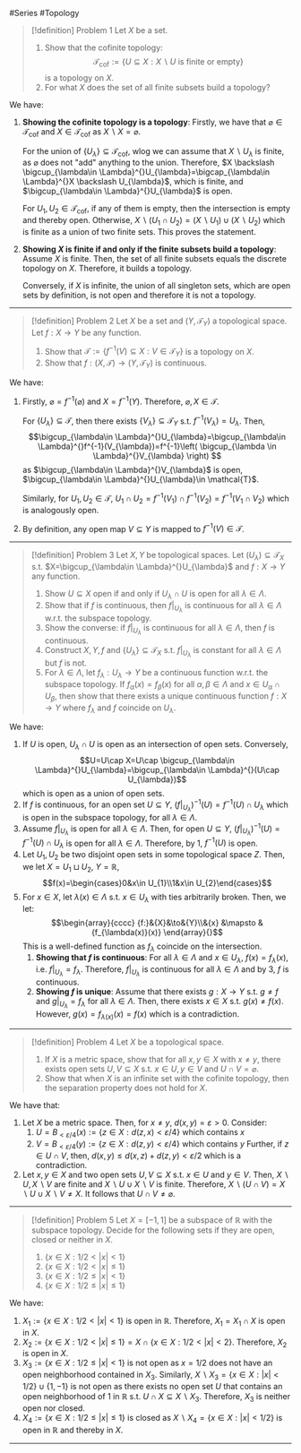 #Series #Topology 


> [!definition] Problem 1
> Let $X$ be a set. 
> 1. Show that the cofinite topology: $$\mathcal{T}_{\text{cof}}:=\{ U\subseteq X:X \backslash U\text{ is finite or empty} \}$$is a topology on $X$.
> 2. For what $X$ does the set of all finite subsets build a topology?

We have:
1. **Showing the cofinite topology is a topology**: 
    Firstly, we have that $\varnothing\in \mathcal{T}_{\text{cof}}$ and $X\in \mathcal{T}_{\text{cof}}$ as $X\backslash X=\varnothing$. 
    
    For the union of $\{ U_{\lambda} \}\subseteq \mathcal{T}_{\text{cof}}$,  wlog we can assume that $X \backslash U_{\lambda}$ is finite, as $\varnothing$ does not "add" anything to the union. Therefore, $X \backslash \bigcup_{\lambda\in \Lambda}^{}U_{\lambda}=\bigcap_{\lambda\in \Lambda}^{}X \backslash U_{\lambda}$, which is finite, and $\bigcup_{\lambda\in \Lambda}^{}U_{\lambda}$ is open. 
    
    For $U_{1},U_{2}\in \mathcal{T}_{\text{cof}}$, if any of them is empty, then the intersection is empty and thereby open. Otherwise, $X\backslash (U_{1}\cap U_{2})=(X \backslash U_{1})\cup(X \backslash U_{2})$ which is finite as a union of two finite sets. This proves the statement.
2. **Showing $X$ is finite if and only if the finite subsets build a topology**:
	Assume $X$ is finite. Then, the set of all finite subsets equals the discrete topology on $X$. Therefore, it builds a topology. 
	
	Conversely, if $X$ is infinite, the union of all singleton sets, which are open sets by definition, is not open and therefore it is not a topology.

---

> [!definition] Problem 2
>  Let $X$ be a set and $(Y,\mathcal{T}_{Y})$ a topological space. Let $f:X\to Y$ be any function. 
>  1. Show that $\mathcal{T}:=\{ f^{-1}(V)\subseteq X:V\in \mathcal{T}_{Y} \}$ is a topology on $X$.
>  2. Show that $f:(X,\mathcal{T})\to(Y,\mathcal{T}_{Y})$ is continuous.

We have:
1. Firstly, $\varnothing =f^{-1}(\varnothing)$ and $X=f^{-1}(Y)$. Therefore, $\varnothing,X\in \mathcal{T}$.
   
   For $\{ U_{\lambda} \}\subseteq \mathcal{T}$, then there exists $\{ V_{\lambda} \}\subseteq \mathcal{T}_{Y}$ s.t. $f^{-1}(V_{\lambda})=U_{\lambda}$. Then, $$\bigcup_{\lambda\in \Lambda}^{}U_{\lambda}=\bigcup_{\lambda\in \Lambda}^{}f^{-1}(V_{\lambda})=f^{-1}\left( \bigcup_{\lambda \in \Lambda}^{}V_{\lambda} \right) $$as $\bigcup_{\lambda\in \Lambda}^{}V_{\lambda}$ is open, $\bigcup_{\lambda\in \Lambda}^{}U_{\lambda}\in \mathcal{T}$.
   
   Similarly, for $U_{1},U_{2}\in \mathcal{T}$, $U_{1}\cap U_{2}=f^{-1}(V_{1})\cap f^{-1}(V_{2})=f^{-1}(V_{1}\cap V_{2})$ which is analogously open.
2. By definition, any open map $V\subseteq Y$ is mapped to $f^{-1}(V)\in \mathcal{T}$. 
---
> [!definition] Problem 3
> Let $X,Y$ be topological spaces. Let $(U_{\lambda})\subseteq \mathcal{T}_{X}$ s.t. $X=\bigcup_{\lambda\in \Lambda}^{}U_{\lambda}$ and $f:X\to Y$ any function. 
> 1. Show $U\subseteq X$ open if and only if $U_{\lambda}\cap U$ is open for all $\lambda\in \Lambda$.
> 2. Show that if $f$ is continuous, then $f|_{U_{\lambda}}$ is continuous for all $\lambda\in \Lambda$ w.r.t. the subspace topology.
> 3. Show the converse: if $f|_{U_{\lambda}}$ is continuous for all $\lambda\in\Lambda$, then $f$ is continuous.
> 4. Construct $X,Y,f$ and $\{ U_{\lambda} \}\subseteq \mathcal{T}_{X}$ s.t. $f|_{U_{\lambda}}$ is constant for all $\lambda\in \Lambda$ but $f$ is not.
> 5. For $\lambda\in \Lambda$, let $f_{\lambda}:U_{\lambda}\to Y$ be a continuous function w.r.t. the subspace topology. If $f_{\alpha}(x)=f_{\beta}(x)$ for all $\alpha,\beta\in \Lambda$ and $x\in U_{\alpha}\cap U_{\beta}$, then show that there exists a unique continuous function $f:X\to Y$ where $f_{\lambda}$ and $f$ coincide on $U_{\lambda}$.

We have:
1. If $U$ is open, $U_{\lambda}\cap U$ is open as an intersection of open sets. Conversely, $$U=U\cap X=U\cap \bigcup_{\lambda\in \Lambda}^{}U_{\lambda}=\bigcup_{\lambda\in \Lambda}^{}(U\cap U_{\lambda})$$which is open as a union of open sets. 
2. If $f$ is continuous, for an open set $U\subseteq Y$, $(f|_{U_{\lambda}})^{-1}(U)=f^{-1}(U)\cap U_{\lambda}$ which is open in the subspace topology, for all $\lambda\in \Lambda$.
3. Assume $f|_{U_{\lambda}}$ is open for all $\lambda\in \Lambda$. Then, for open $U\subseteq Y$, $(f|_{U_{\lambda}})^{-1}(U)=f^{-1}(U)\cap U_{\lambda}$ is open for all $\lambda\in \Lambda$. Therefore, by 1, $f^{-1}(U)$ is open.
4. Let $U_{1},U_{2}$ be two disjoint open sets in some topological space $Z$. Then, we let $X=U_{1}\sqcup U_{2}$, $Y=\mathbb{R}$, $$f(x)=\begin{cases}0&x\in U_{1}\\1&x\in U_{2}\end{cases}$$
5. For $x\in X$, let $\lambda(x)\in \Lambda$ s.t. $x\in U_{\lambda}$ with ties arbitrarily broken. Then, we let: $$\begin{array}{cccc} {f:}&{X}&\to&{Y}\\&{x} &\mapsto & {f_{\lambda(x)}(x)} \end{array}{}$$This is a well-defined function as $f_{\lambda}$ coincide on the intersection.
	1. **Showing that $f$ is continuous**:
		For all $\lambda\in \Lambda$ and $x\in U_{\lambda}$, $f(x)=f_{\lambda}(x)$, i.e. $f|_{U_{\lambda}}=f_{\lambda}$. Therefore, $f|_{U_{\lambda}}$ is continuous for all $\lambda\in \Lambda$ and by 3, $f$ is continuous.
	2. **Showing $f$ is unique**:
		Assume that there exists $g:X\to Y$ s.t. $g\neq f$ and $g|_{U_{\lambda}}=f_{\lambda}$ for all $\lambda\in \Lambda$. Then, there exists $x\in X$ s.t. $g(x)\neq f(x)$. However, $g(x)=f_{\lambda(x)}(x)=f(x)$ which is a contradiction.
---
> [!definition] Problem 4
> Let $X$ be a topological space.
> 1. If $X$ is a metric space, show that for all $x,y\in X$ with $x\neq y$, there exists open sets $U,V\subseteq X$ s.t. $x\in U,y\in V$ and $U\cap V=\varnothing$. 
> 2. Show that when $X$ is an infinite set with the cofinite topology, then the separation property does not hold for $X$.

We have that:
1. Let $X$ be a metric space. Then, for $x\neq y$, $d(x,y)=\varepsilon>0$. Consider:
	1. $U=B_{<\varepsilon / 4}(x):=\{ z\in X:d(z,x)<\varepsilon / 4 \}$ which contains $x$
	2. $V=B_{<\varepsilon / 4}(y):=\{ z\in X:d(z,y)<\varepsilon / 4 \}$ which contains $y$
	Further, if $z\in U\cap V$, then, $d(x,y)\leq d(x,z)+d(z,y)<\varepsilon /2$ which is a contradiction. 
2. Let $x,y\in X$ and two open sets $U,V\subseteq X$ s.t. $x\in U$ and $y\in V$. Then, $X \backslash U,X \backslash V$ are finite and $X \backslash U\cup X \backslash V$ is finite. Therefore, $X \backslash(U\cap V)=X \backslash U \cup X \backslash V\neq X$. It follows that $U\cap V\neq \varnothing$. 
---
> [!definition] Problem 5
> Let $X=[-1,1]$ be a subspace of $\mathbb{R}$ with the subspace topology. Decide for the following sets if they are open, closed or neither in $X$.
> 1. $\{ x\in X: 1/2<\left| x \right|<1 \}$
> 2. $\{ x\in X: 1/2<\left| x \right|\leq1 \}$
> 3. $\{ x\in X: 1/2\leq\left| x \right|<1 \}$
> 4. $\{ x\in X: 1/2\leq\left| x \right|\leq1 \}$

We have:
1.  $X_{1}:=\{ x\in X: 1/2<\left| x \right|<1 \}$ is open in $\mathbb{R}$. Therefore, $X_{1}=X_{1}\cap X$ is open in $X$.
2. $X_{2}:=\{ x\in X: 1/2<\left| x \right|\leq1 \}=X \cap\{ x\in X: 1/2<\left| x \right|< 2 \}$. Therefore, $X_{2}$ is open in $X$.
3. $X_{3}:=\{ x\in X: 1/2\leq\left| x \right|<1 \}$ is not open as $x= 1/2$ does not have an open neighborhood contained in $X_{3}$. Similarly, $X \backslash X_{3}=\{ x\in X: \left| x \right|<1/2 \}\cup \{ 1,-1 \}$ is not open as there exists no open set $U$ that contains an open neighborhood of $1$ in $\mathbb{R}$ s.t. $U\cap X\subseteq X \backslash X_{3}$. Therefore, $X_{3}$ is neither open nor closed.
4. $X_{4}:=\{ x\in X: 1/2\leq\left| x \right|\leq1 \}$ is closed as $X \backslash X_{4}=\{ x\in X: \left| x \right|<1/ 2 \}$ is open in $\mathbb{R}$ and thereby in $X$. 
---
